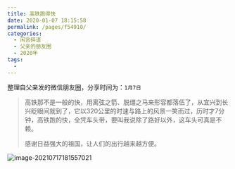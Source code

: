 ```yaml
---
title: 高铁跑得快
date: 2020-01-07 18:15:58
permalink: /pages/f54910/
categories:
  - 闲言碎语
  - 父亲的朋友圈
  - 2020年
tags:
  - 
---
```

整理自父亲发的微信朋友圈，分享时间为：`1月7日`

> 高铁那不是一般的快，用离弦之箭、脱缰之马来形容都落伍了，从宜兴到长兴眨眼间就到了，它以320公里的时速与路上的风景一笑而过，历时才7分钟，高铁跑的快，全凭车头带，要叫我说除了路好以外，这车头可真是不赖。
>
> 感谢日益强大的祖国，让人们的出行越来越方便。

![image-20210717181557021](https://tva1.sinaimg.cn/large/008k1Yt0ly1gskcm382rkj30fl0ij439.jpg)